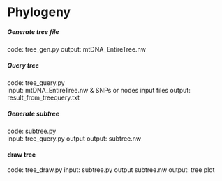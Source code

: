 # Phylogeny


##### Generate tree file ####
code: tree_gen.py
output: mtDNA_EntireTree.nw  

##### Query tree ####
code: tree_query.py  
input: mtDNA_EntireTree.nw & SNPs or nodes input files 
output: result_from_treequery.txt 

##### Generate subtree #####
code: subtree.py     
input: tree_query.py output 
output: subtree.nw

#### draw tree ####
code: tree_draw.py
input: subtree.py output subtree.nw
output: tree plot
